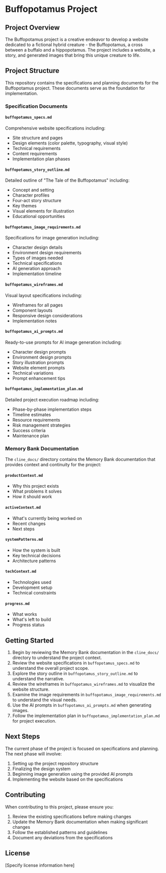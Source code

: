 # Buffopotamus Project

## Project Overview
The Buffopotamus project is a creative endeavor to develop a website dedicated to a fictional hybrid creature - the Buffopotamus, a cross between a buffalo and a hippopotamus. The project includes a website, a story, and generated images that bring this unique creature to life.

## Project Structure
This repository contains the specifications and planning documents for the Buffopotamus project. These documents serve as the foundation for implementation.

### Specification Documents

#### `buffopotamus_specs.md`
Comprehensive website specifications including:
- Site structure and pages
- Design elements (color palette, typography, visual style)
- Technical requirements
- Content requirements
- Implementation plan phases

#### `buffopotamus_story_outline.md`
Detailed outline of "The Tale of the Buffopotamus" including:
- Concept and setting
- Character profiles
- Four-act story structure
- Key themes
- Visual elements for illustration
- Educational opportunities

#### `buffopotamus_image_requirements.md`
Specifications for image generation including:
- Character design details
- Environment design requirements
- Types of images needed
- Technical specifications
- AI generation approach
- Implementation timeline

#### `buffopotamus_wireframes.md`
Visual layout specifications including:
- Wireframes for all pages
- Component layouts
- Responsive design considerations
- Implementation notes

#### `buffopotamus_ai_prompts.md`
Ready-to-use prompts for AI image generation including:
- Character design prompts
- Environment design prompts
- Story illustration prompts
- Website element prompts
- Technical variations
- Prompt enhancement tips

#### `buffopotamus_implementation_plan.md`
Detailed project execution roadmap including:
- Phase-by-phase implementation steps
- Timeline estimates
- Resource requirements
- Risk management strategies
- Success criteria
- Maintenance plan

### Memory Bank Documentation

The `cline_docs/` directory contains the Memory Bank documentation that provides context and continuity for the project:

#### `productContext.md`
- Why this project exists
- What problems it solves
- How it should work

#### `activeContext.md`
- What's currently being worked on
- Recent changes
- Next steps

#### `systemPatterns.md`
- How the system is built
- Key technical decisions
- Architecture patterns

#### `techContext.md`
- Technologies used
- Development setup
- Technical constraints

#### `progress.md`
- What works
- What's left to build
- Progress status

## Getting Started

1. Begin by reviewing the Memory Bank documentation in the `cline_docs/` directory to understand the project context.
2. Review the website specifications in `buffopotamus_specs.md` to understand the overall project scope.
3. Explore the story outline in `buffopotamus_story_outline.md` to understand the narrative.
4. Review the wireframes in `buffopotamus_wireframes.md` to visualize the website structure.
5. Examine the image requirements in `buffopotamus_image_requirements.md` to understand the visual needs.
6. Use the AI prompts in `buffopotamus_ai_prompts.md` when generating images.
7. Follow the implementation plan in `buffopotamus_implementation_plan.md` for project execution.

## Next Steps

The current phase of the project is focused on specifications and planning. The next phase will involve:

1. Setting up the project repository structure
2. Finalizing the design system
3. Beginning image generation using the provided AI prompts
4. Implementing the website based on the specifications

## Contributing

When contributing to this project, please ensure you:
1. Review the existing specifications before making changes
2. Update the Memory Bank documentation when making significant changes
3. Follow the established patterns and guidelines
4. Document any deviations from the specifications

## License

[Specify license information here]
